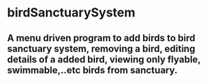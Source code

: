 # birdSanctuarySystem
## A menu driven program to add birds to bird sanctuary system, removing a bird, editing details of a added bird, viewing only flyable, swimmable,..etc birds from sanctuary. 
